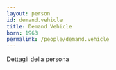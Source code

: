 ```yaml
---
layout: person
id: demand.vehicle
title: Demand Vehicle
born: 1963
permalink: /people/demand.vehicle
---
```


Dettagli della persona 